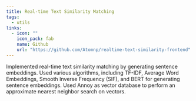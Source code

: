 ```yaml
---
title: Real-time Text Similarity Matching
tags:
  - utils
links:
  - icon: ""
    icon_pack: fab
    name: Github
    url: "https://github.com/Atomnp/realtime-text-similarity-frontend"
---
```


Implemented real-time text similarity matching by generating sentence embeddings. Used various algorithms, including TF-IDF, Average Word Embeddings, Smooth Inverse Frequency (SIF), and BERT for generating sentence embeddings. Used Annoy as vector database to perform an approximate nearest neighbor search on vectors.
